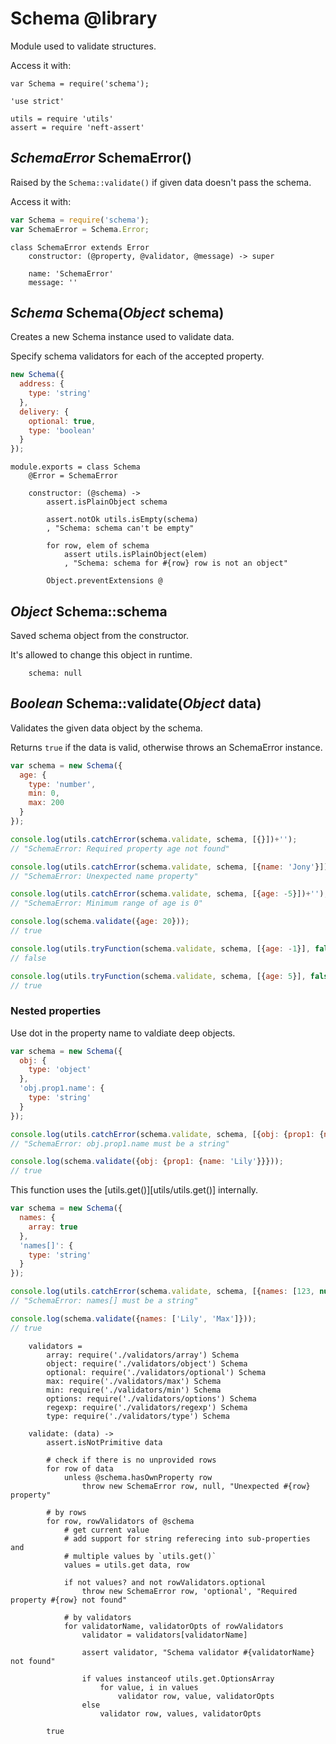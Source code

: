 Schema @library
===============

Module used to validate structures.

Access it with:
```
var Schema = require('schema');
```

	'use strict'

	utils = require 'utils'
	assert = require 'neft-assert'

*SchemaError* SchemaError()
---------------------------

Raised by the `Schema::validate()` if given data doesn't pass the schema.

Access it with:
```javascript
var Schema = require('schema');
var SchemaError = Schema.Error;
```

	class SchemaError extends Error
		constructor: (@property, @validator, @message) -> super

		name: 'SchemaError'
		message: ''

*Schema* Schema(*Object* schema)
--------------------------------

Creates a new Schema instance used to validate data.

Specify schema validators for each of the accepted property.

```javascript
new Schema({
  address: {
    type: 'string'
  },
  delivery: {
    optional: true,
    type: 'boolean'
  }
});
```

	module.exports = class Schema
		@Error = SchemaError

		constructor: (@schema) ->
			assert.isPlainObject schema

			assert.notOk utils.isEmpty(schema)
			, "Schema: schema can't be empty"

			for row, elem of schema
				assert utils.isPlainObject(elem)
				, "Schema: schema for #{row} row is not an object"

			Object.preventExtensions @

*Object* Schema::schema
-----------------------

Saved schema object from the constructor.

It's allowed to change this object in runtime.

		schema: null

*Boolean* Schema::validate(*Object* data)
-----------------------------------------

Validates the given data object by the schema.

Returns `true` if the data is valid, otherwise throws an SchemaError instance.

```javascript
var schema = new Schema({
  age: {
    type: 'number',
    min: 0,
    max: 200
  }
});

console.log(utils.catchError(schema.validate, schema, [{}])+'');
// "SchemaError: Required property age not found"

console.log(utils.catchError(schema.validate, schema, [{name: 'Jony'}])+'');
// "SchemaError: Unexpected name property"

console.log(utils.catchError(schema.validate, schema, [{age: -5}])+'');
// "SchemaError: Minimum range of age is 0"

console.log(schema.validate({age: 20}));
// true

console.log(utils.tryFunction(schema.validate, schema, [{age: -1}], false));
// false

console.log(utils.tryFunction(schema.validate, schema, [{age: 5}], false));
// true
```

### Nested properties

Use dot in the property name to valdiate deep objects.

```javascript
var schema = new Schema({
  obj: {
    type: 'object'
  },
  'obj.prop1.name': {
  	type: 'string'
  }
});

console.log(utils.catchError(schema.validate, schema, [{obj: {prop1: {name: 123}}}])+'');
// "SchemaError: obj.prop1.name must be a string"

console.log(schema.validate({obj: {prop1: {name: 'Lily'}}}));
// true
```

This function uses the [utils.get()][utils/utils.get()] internally.

```javascript
var schema = new Schema({
  names: {
  	array: true
  },
  'names[]': {
  	type: 'string'
  }
});

console.log(utils.catchError(schema.validate, schema, [{names: [123, null]}])+'');
// "SchemaError: names[] must be a string"

console.log(schema.validate({names: ['Lily', 'Max']}));
// true
```

		validators =
			array: require('./validators/array') Schema
			object: require('./validators/object') Schema
			optional: require('./validators/optional') Schema
			max: require('./validators/max') Schema
			min: require('./validators/min') Schema
			options: require('./validators/options') Schema
			regexp: require('./validators/regexp') Schema
			type: require('./validators/type') Schema

		validate: (data) ->
			assert.isNotPrimitive data

			# check if there is no unprovided rows
			for row of data
				unless @schema.hasOwnProperty row
					throw new SchemaError row, null, "Unexpected #{row} property"

			# by rows
			for row, rowValidators of @schema
				# get current value
				# add support for string referecing into sub-properties and
				# multiple values by `utils.get()`
				values = utils.get data, row

				if not values? and not rowValidators.optional
					throw new SchemaError row, 'optional', "Required property #{row} not found"

				# by validators
				for validatorName, validatorOpts of rowValidators
					validator = validators[validatorName]

					assert validator, "Schema validator #{validatorName} not found"

					if values instanceof utils.get.OptionsArray
						for value, i in values
							validator row, value, validatorOpts
					else
						validator row, values, validatorOpts

			true
